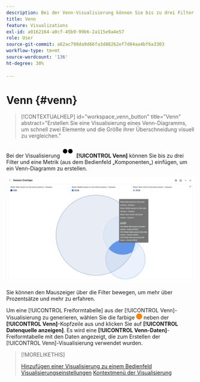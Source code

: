 ```yaml
---
description: Bei der Venn-Visualisierung können Sie bis zu drei Filter (aus Komponenten) und eine Metrik durch Drag-and-Drop einfügen, um ein Venn-Diagramm zu erstellen.
title: Venn
feature: Visualizations
exl-id: a0162164-a0cf-45b9-99b6-2a115e9a4e57
role: User
source-git-commit: a62ac798da9d66fa3d88262ef7d04aa4bf6a3303
workflow-type: tm+mt
source-wordcount: '136'
ht-degree: 30%

---
```


# Venn {#venn}

<!-- markdownlint-disable MD034 -->

>[!CONTEXTUALHELP]
>id="workspace_venn_button"
>title="Venn"
>abstract="Erstellen Sie eine Visualisierung eines Venn-Diagramms, um schnell zwei Elemente und die Größe ihrer Überschneidung visuell zu vergleichen."

<!-- markdownlint-enable MD034 -->


Bei der Visualisierung ![Typ](/help/assets/icons/TwoDots.svg) **[!UICONTROL Venn]** können Sie bis zu drei Filter und eine Metrik (aus dem Bedienfeld „Komponenten„) einfügen, um ein Venn-Diagramm zu erstellen.

![Venn-Visualisierung mit drei Filtern.](assets/venn.png)

Sie können den Mauszeiger über die Filter bewegen, um mehr über Prozentsätze und mehr zu erfahren.

Um eine [!UICONTROL Freiformtabelle] aus der [!UICONTROL Venn]-Visualisierung zu generieren, wählen Sie die farbige ![StatusOrange](/help/assets/icons/StatusOrange.svg) neben der **[!UICONTROL Venn]**-Kopfzeile aus und klicken Sie auf **[!UICONTROL Datenquelle anzeigen]**. Es wird eine **[!UICONTROL Venn-Daten]**-Freiformtabelle mit den Daten angezeigt, die zum Erstellen der [!UICONTROL Venn]-Visualisierung verwendet wurden.

<!--
To normalize the Venn diagram (take the size out of it), go select ![Setting](/help/assets/icons/Setting.svg) and select **[!UICONTROL Normalization]**.

![Visualization Settings option for Visualization type: Venn diagram.](assets/normalization.png)

-->

>[!MORELIKETHIS]
>
>[Hinzufügen einer Visualisierung zu einem Bedienfeld](/help/analysis-workspace/visualizations/freeform-analysis-visualizations.md#add-visualizations-to-a-panel)
>[Visualisierungseinstellungen](/help/analysis-workspace/visualizations/freeform-analysis-visualizations.md#settings)
>[Kontextmenü der Visualisierung](/help/analysis-workspace/visualizations/freeform-analysis-visualizations.md#context-menu)
>

